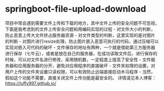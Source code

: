 # springboot-file-upload-download
项目中常会遇到需要文件上传和下载的地方，其中文件上传的安全问题不可忽视，下面是我考虑到的文件上传安全问题和用编码实现的过程  - 对文件大小的判断，防止恶意上传大文件挤占服务器资源 - 对文件类型的判断，这里实现的是对图片的判断 - 对图片进行resize处理，防止图片嵌入恶意可执行的代码，通过压缩可以实现对嵌入可代码的破坏 - 文件保存的地址有两种，一个就是借助第三方服务器进行保存（七牛云），或者是放在自己的服务器，在成功读取文件后，进行保存的时候，可以对文件名进行修改，采用随机数，一定程度上提高了安全性 - 文件服务器和应用服务器的分开，避免对应用程序的直接破坏 - 文件夹权限的设置，对用户上传的文件夹设置只读权限，可以有效防止远端直接启动木马程序 - 当然，假如这个功能不需要，直接关闭文件上传功能是最安全的。
详情请见本人博客：
https://luffy997.github.io/
